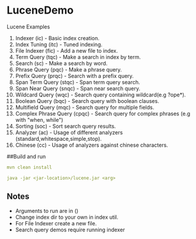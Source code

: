 # LuceneDemo
Lucene Examples

1. Indexer (ic) - Basic index creation.
2. Index Tuning (itc) - Tuned indexing.
3. File Indexer (fic) - Add a new file to index.
4. Term Query (tqc) - Make a search in index by term.
5. Search (sc) - Make a search by word.
6. Phrase Query (pqc) - Make a phrase query.
7. Prefix Query (prqc) - Search with a prefix query.
8. Span Term Query (stqc) - Span term query search.
9. Span Near Query (snqc) - Span near search query. 
10. Wildcard Query (wqc) - Search query containing wildcard(e.g ?ope*).
11. Boolean Query (bqc) - Search query with boolean clauses.
12. Multifield Query (mqc) - Search query for multiple fields.
13. Complex Phrase Query (cpqc) - Search query for complex phrases (e.g with "when, while")
14. Sorting (soc) - Sort search query results.
15. Analyzer (ac) - Usage of different analyzers (standard,whitespace,simple,stop).
16. Chinese (cc) - Usage of analyzers against chinese characters.

##Build and run

```yaml
mvn clean install

java -jar <jar-location>/lucene.jar <arg>
```

## Notes
- Arguments to run are in ()
- Change index dir to your own in index util.
- For File Indexer create a new file.
- Search query demos require running indexer
